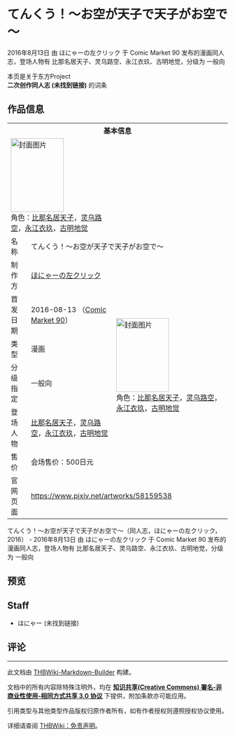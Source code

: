 # てんくう！～お空が天子で天子がお空で～

<!-- source html: G:\repos\THBWiki-Markdown-Builder\THBWikiMarkdown\Temp\main\b\bf\ns0%3A%E3%81%A6%E3%82%93%E3%81%8F%E3%81%86%EF%BC%81%EF%BD%9E%E3%81%8A%E7%A9%BA%E3%81%8C%E5%A4%A9%E5%AD%90%E3%81%A7%E5%A4%A9%E5%AD%90%E3%81%8C%E3%81%8A%E7%A9%BA%E3%81%A7%EF%BD%9E.html -->

2016年8月13日 由 ほにゃーの左クリック 于 Comic Market 90 发布的漫画同人志，登场人物有 比那名居天子、灵乌路空、永江衣玖、古明地觉，分级为 一般向

本页是关于东方Project  
 **二次创作同人志 (未找到链接)** 的词条

## 作品信息

<table><tbody><tr><th colspan="3">基本信息</th></tr><tr><td class="cover-artwork-mobile" colspan="2"><a href="./文件-てんくう！～お空が天子で天子がお空で～封面.jpg.md" class="image" title="封面图片"><img alt="封面图片" src="https://upload.thwiki.cc/thumb/0/06/%E3%81%A6%E3%82%93%E3%81%8F%E3%81%86%EF%BC%81%EF%BD%9E%E3%81%8A%E7%A9%BA%E3%81%8C%E5%A4%A9%E5%AD%90%E3%81%A7%E5%A4%A9%E5%AD%90%E3%81%8C%E3%81%8A%E7%A9%BA%E3%81%A7%EF%BD%9E%E5%B0%81%E9%9D%A2.jpg/121px-%E3%81%A6%E3%82%93%E3%81%8F%E3%81%86%EF%BC%81%EF%BD%9E%E3%81%8A%E7%A9%BA%E3%81%8C%E5%A4%A9%E5%AD%90%E3%81%A7%E5%A4%A9%E5%AD%90%E3%81%8C%E3%81%8A%E7%A9%BA%E3%81%A7%EF%BD%9E%E5%B0%81%E9%9D%A2.jpg" decoding="async" loading="lazy" width="121" height="168" srcset="https://upload.thwiki.cc/thumb/0/06/%E3%81%A6%E3%82%93%E3%81%8F%E3%81%86%EF%BC%81%EF%BD%9E%E3%81%8A%E7%A9%BA%E3%81%8C%E5%A4%A9%E5%AD%90%E3%81%A7%E5%A4%A9%E5%AD%90%E3%81%8C%E3%81%8A%E7%A9%BA%E3%81%A7%EF%BD%9E%E5%B0%81%E9%9D%A2.jpg/181px-%E3%81%A6%E3%82%93%E3%81%8F%E3%81%86%EF%BC%81%EF%BD%9E%E3%81%8A%E7%A9%BA%E3%81%8C%E5%A4%A9%E5%AD%90%E3%81%A7%E5%A4%A9%E5%AD%90%E3%81%8C%E3%81%8A%E7%A9%BA%E3%81%A7%EF%BD%9E%E5%B0%81%E9%9D%A2.jpg 1.5x, https://upload.thwiki.cc/thumb/0/06/%E3%81%A6%E3%82%93%E3%81%8F%E3%81%86%EF%BC%81%EF%BD%9E%E3%81%8A%E7%A9%BA%E3%81%8C%E5%A4%A9%E5%AD%90%E3%81%A7%E5%A4%A9%E5%AD%90%E3%81%8C%E3%81%8A%E7%A9%BA%E3%81%A7%EF%BD%9E%E5%B0%81%E9%9D%A2.jpg/242px-%E3%81%A6%E3%82%93%E3%81%8F%E3%81%86%EF%BC%81%EF%BD%9E%E3%81%8A%E7%A9%BA%E3%81%8C%E5%A4%A9%E5%AD%90%E3%81%A7%E5%A4%A9%E5%AD%90%E3%81%8C%E3%81%8A%E7%A9%BA%E3%81%A7%EF%BD%9E%E5%B0%81%E9%9D%A2.jpg 2x" data-file-width="605" data-file-height="841"></a><div class="cover-char">角色：<a href="./比那名居天子.md" title="比那名居天子">比那名居天子</a>，<a href="./灵乌路空.md" title="灵乌路空">灵乌路空</a>，<a href="./永江衣玖.md" title="永江衣玖">永江衣玖</a>，<a href="./古明地觉.md" title="古明地觉">古明地觉</a></div></td>
</tr><tr><td class="label">名称</td><td colspan="2"> てんくう！～お空が天子で天子がお空で～ </td></tr><tr><td class="label">制作方</td><td><a href="./ほにゃーの左クリック.md" title="ほにゃーの左クリック">ほにゃーの左クリック</a></td><td class="cover-artwork" rowspan="6" style="min-width:168px;"><a href="./文件-てんくう！～お空が天子で天子がお空で～封面.jpg.md" class="image" title="封面图片"><img alt="封面图片" src="https://upload.thwiki.cc/thumb/0/06/%E3%81%A6%E3%82%93%E3%81%8F%E3%81%86%EF%BC%81%EF%BD%9E%E3%81%8A%E7%A9%BA%E3%81%8C%E5%A4%A9%E5%AD%90%E3%81%A7%E5%A4%A9%E5%AD%90%E3%81%8C%E3%81%8A%E7%A9%BA%E3%81%A7%EF%BD%9E%E5%B0%81%E9%9D%A2.jpg/121px-%E3%81%A6%E3%82%93%E3%81%8F%E3%81%86%EF%BC%81%EF%BD%9E%E3%81%8A%E7%A9%BA%E3%81%8C%E5%A4%A9%E5%AD%90%E3%81%A7%E5%A4%A9%E5%AD%90%E3%81%8C%E3%81%8A%E7%A9%BA%E3%81%A7%EF%BD%9E%E5%B0%81%E9%9D%A2.jpg" decoding="async" loading="lazy" width="121" height="168" srcset="https://upload.thwiki.cc/thumb/0/06/%E3%81%A6%E3%82%93%E3%81%8F%E3%81%86%EF%BC%81%EF%BD%9E%E3%81%8A%E7%A9%BA%E3%81%8C%E5%A4%A9%E5%AD%90%E3%81%A7%E5%A4%A9%E5%AD%90%E3%81%8C%E3%81%8A%E7%A9%BA%E3%81%A7%EF%BD%9E%E5%B0%81%E9%9D%A2.jpg/181px-%E3%81%A6%E3%82%93%E3%81%8F%E3%81%86%EF%BC%81%EF%BD%9E%E3%81%8A%E7%A9%BA%E3%81%8C%E5%A4%A9%E5%AD%90%E3%81%A7%E5%A4%A9%E5%AD%90%E3%81%8C%E3%81%8A%E7%A9%BA%E3%81%A7%EF%BD%9E%E5%B0%81%E9%9D%A2.jpg 1.5x, https://upload.thwiki.cc/thumb/0/06/%E3%81%A6%E3%82%93%E3%81%8F%E3%81%86%EF%BC%81%EF%BD%9E%E3%81%8A%E7%A9%BA%E3%81%8C%E5%A4%A9%E5%AD%90%E3%81%A7%E5%A4%A9%E5%AD%90%E3%81%8C%E3%81%8A%E7%A9%BA%E3%81%A7%EF%BD%9E%E5%B0%81%E9%9D%A2.jpg/242px-%E3%81%A6%E3%82%93%E3%81%8F%E3%81%86%EF%BC%81%EF%BD%9E%E3%81%8A%E7%A9%BA%E3%81%8C%E5%A4%A9%E5%AD%90%E3%81%A7%E5%A4%A9%E5%AD%90%E3%81%8C%E3%81%8A%E7%A9%BA%E3%81%A7%EF%BD%9E%E5%B0%81%E9%9D%A2.jpg 2x" data-file-width="605" data-file-height="841"></a><div class="cover-char">角色：<a href="./比那名居天子.md" title="比那名居天子">比那名居天子</a>，<a href="./灵乌路空.md" title="灵乌路空">灵乌路空</a>，<a href="./永江衣玖.md" title="永江衣玖">永江衣玖</a>，<a href="./古明地觉.md" title="古明地觉">古明地觉</a></div></td>
</tr><tr><td class="label">首发日期</td><td>2016-08-13&#160;（<a href="/展会作品列表?e=Comic+Market%2390">Comic Market 90</a>）</td></tr><tr><td class="label">类型</td><td>漫画</td></tr><tr><td class="label">分级指定</td><td>一般向</td></tr><tr><td class="label">登场人物</td><td><a href="./比那名居天子.md" title="比那名居天子">比那名居天子</a>，<a href="./灵乌路空.md" title="灵乌路空">灵乌路空</a>，<a href="./永江衣玖.md" title="永江衣玖">永江衣玖</a>，<a href="./古明地觉.md" title="古明地觉">古明地觉</a></td></tr><tr><td class="label">售价</td><td>会场售价：500日元</td></tr>
<tr><td class="label">官网页面</td><td colspan="2"><a rel="nofollow" class="external free" href="https://www.pixiv.net/artworks/58159538">https://www.pixiv.net/artworks/58159538</a></td></tr></tbody></table>

てんくう！～お空が天子で天子がお空で～（同人志，ほにゃーの左クリック，2016） - 2016年8月13日 由 ほにゃーの左クリック 于 Comic Market 90 发布的漫画同人志，登场人物有 比那名居天子、灵乌路空、永江衣玖、古明地觉，分级为 一般向

## 预览

## Staff
- ほにゃー (未找到链接)


## 评论




---

此文档由 [THBWiki-Markdown-Builder](https://github.com/Delsin-Yu/THBWiki-Markdown-Builder) 构建。

文档中的所有内容除特殊注明外，均在 [**知识共享(Creative Commons) 署名-非商业性使用-相同方式共享 3.0 协议**](https://creativecommons.org/licenses/by-sa/3.0/deed.zh-hans) 下提供，附加条款亦可能应用。

引用类型与其他类型作品版权归原作者所有，如有作者授权则遵照授权协议使用。

详细请查阅 [THBWiki：免责声明](https://thbwiki.cc/THBWiki:%E5%85%8D%E8%B4%A3%E5%A3%B0%E6%98%8E)。

